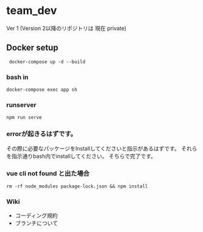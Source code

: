 # team_dev
Ver 1 (Version 2以降のリポジトリは 現在 private)

## Docker setup
```
 docker-compose up -d --build
```

### bash in
```
docker-compose exec app sh
```

### runserver
```
npm run serve
```

### errorが起きるはずです。
その際に必要なパッケージをInstallしてくださいと指示があるはずです。
それらを指示通りbash内でinstallしてください。
そちらで完了です。

### vue cli not found と出た場合
```
rm -rf node_modules package-lock.json && npm install
```

### Wiki
- コーディング規約
- ブランチについて
